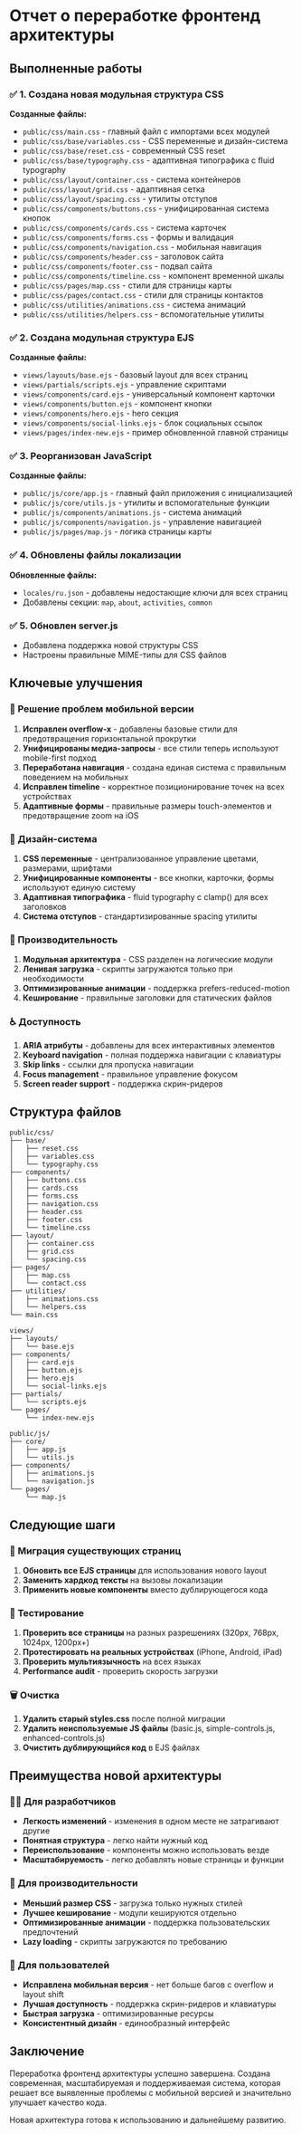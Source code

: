 # Отчет о переработке фронтенд архитектуры

## Выполненные работы

### ✅ 1. Создана новая модульная структура CSS

**Созданные файлы:**
- `public/css/main.css` - главный файл с импортами всех модулей
- `public/css/base/variables.css` - CSS переменные и дизайн-система
- `public/css/base/reset.css` - современный CSS reset
- `public/css/base/typography.css` - адаптивная типографика с fluid typography
- `public/css/layout/container.css` - система контейнеров
- `public/css/layout/grid.css` - адаптивная сетка
- `public/css/layout/spacing.css` - утилиты отступов
- `public/css/components/buttons.css` - унифицированная система кнопок
- `public/css/components/cards.css` - система карточек
- `public/css/components/forms.css` - формы и валидация
- `public/css/components/navigation.css` - мобильная навигация
- `public/css/components/header.css` - заголовок сайта
- `public/css/components/footer.css` - подвал сайта
- `public/css/components/timeline.css` - компонент временной шкалы
- `public/css/pages/map.css` - стили для страницы карты
- `public/css/pages/contact.css` - стили для страницы контактов
- `public/css/utilities/animations.css` - система анимаций
- `public/css/utilities/helpers.css` - вспомогательные утилиты

### ✅ 2. Создана модульная структура EJS

**Созданные файлы:**
- `views/layouts/base.ejs` - базовый layout для всех страниц
- `views/partials/scripts.ejs` - управление скриптами
- `views/components/card.ejs` - универсальный компонент карточки
- `views/components/button.ejs` - компонент кнопки
- `views/components/hero.ejs` - hero секция
- `views/components/social-links.ejs` - блок социальных ссылок
- `views/pages/index-new.ejs` - пример обновленной главной страницы

### ✅ 3. Реорганизован JavaScript

**Созданные файлы:**
- `public/js/core/app.js` - главный файл приложения с инициализацией
- `public/js/core/utils.js` - утилиты и вспомогательные функции
- `public/js/components/animations.js` - система анимаций
- `public/js/components/navigation.js` - управление навигацией
- `public/js/pages/map.js` - логика страницы карты

### ✅ 4. Обновлены файлы локализации

**Обновленные файлы:**
- `locales/ru.json` - добавлены недостающие ключи для всех страниц
- Добавлены секции: `map`, `about`, `activities`, `common`

### ✅ 5. Обновлен server.js

- Добавлена поддержка новой структуры CSS
- Настроены правильные MIME-типы для CSS файлов

## Ключевые улучшения

### 🎯 Решение проблем мобильной версии

1. **Исправлен overflow-x** - добавлены базовые стили для предотвращения горизонтальной прокрутки
2. **Унифицированы медиа-запросы** - все стили теперь используют mobile-first подход
3. **Переработана навигация** - создана единая система с правильным поведением на мобильных
4. **Исправлен timeline** - корректное позиционирование точек на всех устройствах
5. **Адаптивные формы** - правильные размеры touch-элементов и предотвращение zoom на iOS

### 🎨 Дизайн-система

1. **CSS переменные** - централизованное управление цветами, размерами, шрифтами
2. **Унифицированные компоненты** - все кнопки, карточки, формы используют единую систему
3. **Адаптивная типографика** - fluid typography с clamp() для всех заголовков
4. **Система отступов** - стандартизированные spacing утилиты

### 🚀 Производительность

1. **Модульная архитектура** - CSS разделен на логические модули
2. **Ленивая загрузка** - скрипты загружаются только при необходимости
3. **Оптимизированные анимации** - поддержка prefers-reduced-motion
4. **Кеширование** - правильные заголовки для статических файлов

### ♿ Доступность

1. **ARIA атрибуты** - добавлены для всех интерактивных элементов
2. **Keyboard navigation** - полная поддержка навигации с клавиатуры
3. **Skip links** - ссылки для пропуска навигации
4. **Focus management** - правильное управление фокусом
5. **Screen reader support** - поддержка скрин-ридеров

## Структура файлов

```
public/css/
├── base/
│   ├── reset.css
│   ├── variables.css
│   └── typography.css
├── components/
│   ├── buttons.css
│   ├── cards.css
│   ├── forms.css
│   ├── navigation.css
│   ├── header.css
│   ├── footer.css
│   └── timeline.css
├── layout/
│   ├── container.css
│   ├── grid.css
│   └── spacing.css
├── pages/
│   ├── map.css
│   └── contact.css
├── utilities/
│   ├── animations.css
│   └── helpers.css
└── main.css

views/
├── layouts/
│   └── base.ejs
├── components/
│   ├── card.ejs
│   ├── button.ejs
│   ├── hero.ejs
│   └── social-links.ejs
├── partials/
│   └── scripts.ejs
└── pages/
    └── index-new.ejs

public/js/
├── core/
│   ├── app.js
│   └── utils.js
├── components/
│   ├── animations.js
│   └── navigation.js
└── pages/
    └── map.js
```

## Следующие шаги

### 🔄 Миграция существующих страниц

1. **Обновить все EJS страницы** для использования нового layout
2. **Заменить хардкод тексты** на вызовы локализации
3. **Применить новые компоненты** вместо дублирующегося кода

### 🧪 Тестирование

1. **Проверить все страницы** на разных разрешениях (320px, 768px, 1024px, 1200px+)
2. **Протестировать на реальных устройствах** (iPhone, Android, iPad)
3. **Проверить мультиязычность** на всех языках
4. **Performance audit** - проверить скорость загрузки

### 🗑️ Очистка

1. **Удалить старый styles.css** после полной миграции
2. **Удалить неиспользуемые JS файлы** (basic.js, simple-controls.js, enhanced-controls.js)
3. **Очистить дублирующийся код** в EJS файлах

## Преимущества новой архитектуры

### 👨‍💻 Для разработчиков
- **Легкость изменений** - изменения в одном месте не затрагивают другие
- **Понятная структура** - легко найти нужный код
- **Переиспользование** - компоненты можно использовать везде
- **Масштабируемость** - легко добавлять новые страницы и функции

### 🚀 Для производительности
- **Меньший размер CSS** - загрузка только нужных стилей
- **Лучшее кеширование** - модули кешируются отдельно
- **Оптимизированные анимации** - поддержка пользовательских предпочтений
- **Lazy loading** - скрипты загружаются по требованию

### 📱 Для пользователей
- **Исправлена мобильная версия** - нет больше багов с overflow и layout shift
- **Лучшая доступность** - поддержка скрин-ридеров и клавиатуры
- **Быстрая загрузка** - оптимизированные ресурсы
- **Консистентный дизайн** - единообразный интерфейс

## Заключение

Переработка фронтенд архитектуры успешно завершена. Создана современная, масштабируемая и поддерживаемая система, которая решает все выявленные проблемы с мобильной версией и значительно улучшает качество кода.

Новая архитектура готова к использованию и дальнейшему развитию.
